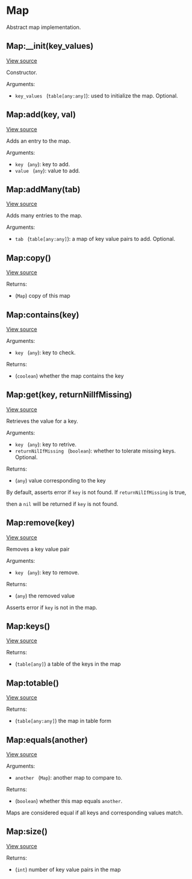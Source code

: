 # Map
Abstract map implementation.




## Map:\_\_init(key\_values)
[View source](http://github.com/vzhong/torchlib/blob/master/src//map/Map.lua#L9)

Constructor.

Arguments:

- `key_values ` (`table[any:any]`): used to initialize the map. Optional.


## Map:add(key, val)
[View source](http://github.com/vzhong/torchlib/blob/master/src//map/Map.lua#L16)

Adds an entry to the map.

Arguments:

- `key ` (`any`): key to add.
- `value ` (`any`): value to add.


## Map:addMany(tab)
[View source](http://github.com/vzhong/torchlib/blob/master/src//map/Map.lua#L22)

Adds many entries to the map.

Arguments:

- `tab ` (`table[any:any]`): a map of key value pairs to add. Optional.


## Map:copy()
[View source](http://github.com/vzhong/torchlib/blob/master/src//map/Map.lua#L27)



Returns:

- (`Map`) copy of this map

## Map:contains(key)
[View source](http://github.com/vzhong/torchlib/blob/master/src//map/Map.lua#L33)



Arguments:

- `key ` (`any`): key to check.

Returns:

- (`coolean`) whether the map contains the key

## Map:get(key, returnNilIfMissing)
[View source](http://github.com/vzhong/torchlib/blob/master/src//map/Map.lua#L44)

Retrieves the value for a key.

Arguments:

- `key ` (`any`): key to retrive.
- `returnNilIfMissing ` (`boolean`): whether to tolerate missing keys. Optional.

Returns:

- (`any`) value corresponding to the key

By default, asserts error if `key` is not found. If `returnNilIfMissing` is true,

then a `nil` will be returned if `key` is not found.

## Map:remove(key)
[View source](http://github.com/vzhong/torchlib/blob/master/src//map/Map.lua#L53)

Removes a key value pair

Arguments:

- `key ` (`any`): key to remove.

Returns:

- (`any`) the removed value

Asserts error if `key` is not in the map.

## Map:keys()
[View source](http://github.com/vzhong/torchlib/blob/master/src//map/Map.lua#L58)



Returns:

- (`table[any]`) a table of the keys in the map

## Map:totable()
[View source](http://github.com/vzhong/torchlib/blob/master/src//map/Map.lua#L63)



Returns:

- (`table[any:any]`) the map in table form

## Map:equals(another)
[View source](http://github.com/vzhong/torchlib/blob/master/src//map/Map.lua#L71)



Arguments:

- `another ` (`Map`): another map to compare to.

Returns:

- (`boolean`) whether this map equals `another`.

Maps are considered equal if all keys and corresponding values match.

## Map:size()
[View source](http://github.com/vzhong/torchlib/blob/master/src//map/Map.lua#L76)



Returns:

- (`int`) number of key value pairs in the map

